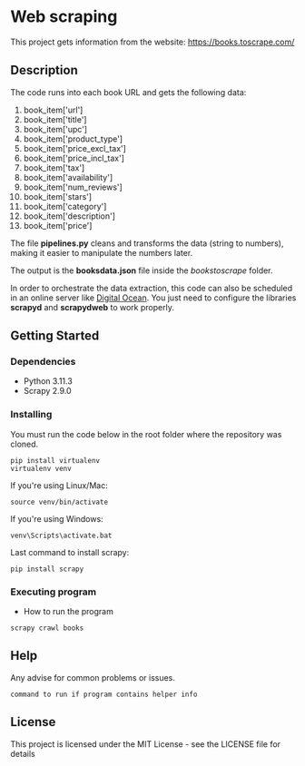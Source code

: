 # Web scraping

This project gets information from the website:
https://books.toscrape.com/

## Description

The code runs into each book URL and gets the following data:
1. book_item['url']
2. book_item['title'] 
3. book_item['upc'] 
4. book_item['product_type'] 
5. book_item['price_excl_tax']
6. book_item['price_incl_tax']
7. book_item['tax']
8. book_item['availability']
9. book_item['num_reviews']
10. book_item['stars']
11. book_item['category']
12. book_item['description']
13. book_item['price']

The file **pipelines.py** cleans and transforms the data (string to numbers), making it easier to manipulate the numbers later.

The output is the **booksdata.json** file inside the *bookstoscrape* folder.

In order to orchestrate the data extraction, this code can also be scheduled in an online server like [Digital Ocean](https://cloud.digitalocean.com/).
You just need to configure the libraries **scrapyd** and **scrapydweb** to work properly.

## Getting Started

### Dependencies

* Python 3.11.3
* Scrapy 2.9.0

### Installing

You must run the code below in the root folder where the repository was cloned.
```
pip install virtualenv
virtualenv venv
```
If you're using Linux/Mac: 
```
source venv/bin/activate
```
If you're using Windows:
```
venv\Scripts\activate.bat
```
Last command to install scrapy:
```
pip install scrapy
```
### Executing program

* How to run the program
```
scrapy crawl books
```

## Help

Any advise for common problems or issues.
```
command to run if program contains helper info
```

## License

This project is licensed under the MIT License - see the LICENSE file for details
